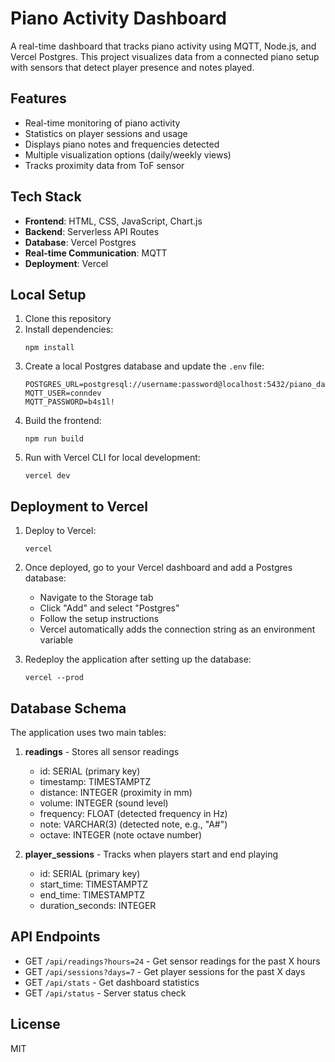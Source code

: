 # Piano Activity Dashboard

A real-time dashboard that tracks piano activity using MQTT, Node.js, and Vercel Postgres. This project visualizes data from a connected piano setup with sensors that detect player presence and notes played.

## Features

- Real-time monitoring of piano activity
- Statistics on player sessions and usage
- Displays piano notes and frequencies detected
- Multiple visualization options (daily/weekly views)
- Tracks proximity data from ToF sensor

## Tech Stack

- **Frontend**: HTML, CSS, JavaScript, Chart.js
- **Backend**: Serverless API Routes
- **Database**: Vercel Postgres
- **Real-time Communication**: MQTT
- **Deployment**: Vercel

## Local Setup

1. Clone this repository
2. Install dependencies:
   ```
   npm install
   ```
3. Create a local Postgres database and update the `.env` file:
   ```
   POSTGRES_URL=postgresql://username:password@localhost:5432/piano_dashboard
   MQTT_USER=conndev
   MQTT_PASSWORD=b4s1l!
   ```
4. Build the frontend:
   ```
   npm run build
   ```
5. Run with Vercel CLI for local development:
   ```
   vercel dev
   ```

## Deployment to Vercel

1. Deploy to Vercel:
   ```
   vercel
   ```
2. Once deployed, go to your Vercel dashboard and add a Postgres database:
   - Navigate to the Storage tab
   - Click "Add" and select "Postgres"
   - Follow the setup instructions
   - Vercel automatically adds the connection string as an environment variable

3. Redeploy the application after setting up the database:
   ```
   vercel --prod
   ```

## Database Schema

The application uses two main tables:

1. **readings** - Stores all sensor readings
   - id: SERIAL (primary key)
   - timestamp: TIMESTAMPTZ
   - distance: INTEGER (proximity in mm)
   - volume: INTEGER (sound level)
   - frequency: FLOAT (detected frequency in Hz)
   - note: VARCHAR(3) (detected note, e.g., "A#")
   - octave: INTEGER (note octave number)

2. **player_sessions** - Tracks when players start and end playing
   - id: SERIAL (primary key)
   - start_time: TIMESTAMPTZ
   - end_time: TIMESTAMPTZ
   - duration_seconds: INTEGER

## API Endpoints

- GET `/api/readings?hours=24` - Get sensor readings for the past X hours
- GET `/api/sessions?days=7` - Get player sessions for the past X days
- GET `/api/stats` - Get dashboard statistics
- GET `/api/status` - Server status check

## License

MIT
